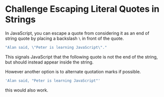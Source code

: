 # Challenge Escaping Literal Quotes in Strings

In JavaScript, you can escape a quote from considering it as an end of string quote by placing a backslash `\` in front of the quote.

```javascript
"Alan said, \"Peter is learning JavaScript\"."
```

This signals JavaScript that the following quote is not the end of the string, but should instead appear inside the string.

However another option is to alternate quotation marks if possible.

```javascript
'Alan said, "Peter is learning JavaScript"'
```

this would also work.
